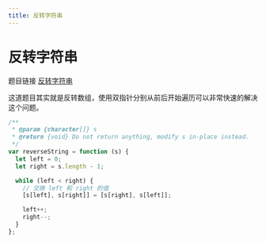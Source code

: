 ```yaml
---
title: 反转字符串
---
```


# 反转字符串

题目链接 [反转字符串](https://leetcode-cn.com/problems/reverse-string/) 

这道题目其实就是反转数组，使用双指针分别从前后开始遍历可以非常快速的解决这个问题。

```js
/**
 * @param {character[]} s
 * @return {void} Do not return anything, modify s in-place instead.
 */
var reverseString = function (s) {
  let left = 0;
  let right = s.length - 1;

  while (left < right) {
    // 交换 left 和 right 的值
    [s[left], s[right]] = [s[right], s[left]];

    left++;
    right--;
  }
};
```